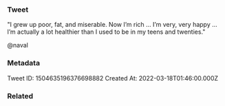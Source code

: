 ### Tweet
"I grew up poor, fat, and miserable. Now I’m rich … I’m very, very happy … I’m actually a lot healthier than I used to be in my teens and twenties."

@naval

### Metadata
Tweet ID: 1504635196376698882
Created At: 2022-03-18T01:46:00.000Z

### Related

